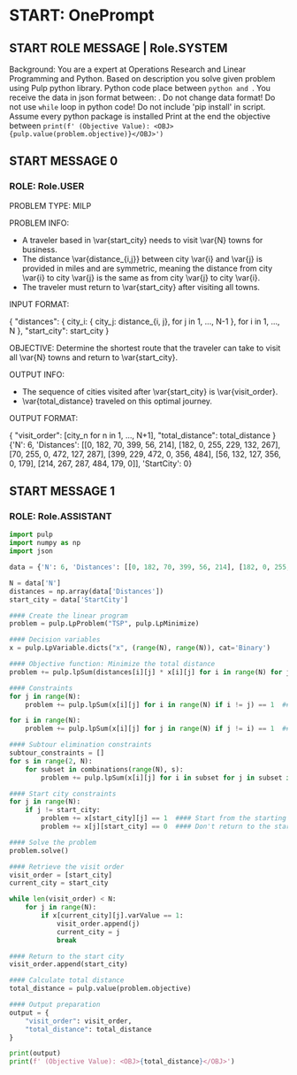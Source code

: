 # START: OnePrompt 
## START ROLE MESSAGE | Role.SYSTEM 
Background: You are a expert at Operations Research and Linear Programming and Python. Based on description you solve given problem using Pulp python library. Python code place between ```python and ```. You receive the data in json format between: <DATA></DATA>. Do not change data format! Do not use `while` loop in python code! Do not include 'pip install' in script. Assume every python package is installed Print at the end the objective between <OBJ></OBJ> `print(f' (Objective Value): <OBJ>{pulp.value(problem.objective)}</OBJ>')`  
## START MESSAGE 0 
### ROLE: Role.USER
<DESCRIPTION>
PROBLEM TYPE: MILP

PROBLEM INFO:

- A traveler based in \var{start_city} needs to visit \var{N} towns for business.
- The distance \var{distance_{i,j}} between city \var{i} and \var{j} is provided in miles and are symmetric, meaning the distance from city \var{i} to city \var{j} is the same as from city \var{j} to city \var{i}.
- The traveler must return to \var{start_city} after visiting all towns.

INPUT FORMAT: 

{
    "distances": {
        city_i: {
            city_j: distance_{i, j},
            for j in 1, ..., N-1
        },
        for i in 1, ..., N
    },
    "start_city": start_city
}

OBJECTIVE: Determine the shortest route that the traveler can take to visit all \var{N} towns and return to \var{start_city}.

OUTPUT INFO:

- The sequence of cities visited after \var{start_city} is \var{visit_order}.
- \var{total_distance} traveled on this optimal journey.

OUTPUT FORMAT:

{
    "visit_order": [city_n for n in 1, ..., N+1],
    "total_distance": total_distance
}
</DESCRIPTION>
<DATA>
{'N': 6, 'Distances': [[0, 182, 70, 399, 56, 214], [182, 0, 255, 229, 132, 267], [70, 255, 0, 472, 127, 287], [399, 229, 472, 0, 356, 484], [56, 132, 127, 356, 0, 179], [214, 267, 287, 484, 179, 0]], 'StartCity': 0}</DATA>


## START MESSAGE 1 
### ROLE: Role.ASSISTANT
```python
import pulp
import numpy as np
import json

data = {'N': 6, 'Distances': [[0, 182, 70, 399, 56, 214], [182, 0, 255, 229, 132, 267], [70, 255, 0, 472, 127, 287], [399, 229, 472, 0, 356, 484], [56, 132, 127, 356, 0, 179], [214, 267, 287, 484, 179, 0]], 'StartCity': 0}

N = data['N']
distances = np.array(data['Distances'])
start_city = data['StartCity']

#### Create the linear program
problem = pulp.LpProblem("TSP", pulp.LpMinimize)

#### Decision variables
x = pulp.LpVariable.dicts("x", (range(N), range(N)), cat='Binary')

#### Objective function: Minimize the total distance
problem += pulp.lpSum(distances[i][j] * x[i][j] for i in range(N) for j in range(N) if i != j)

#### Constraints
for j in range(N):
    problem += pulp.lpSum(x[i][j] for i in range(N) if i != j) == 1  #### Each city j is entered once

for i in range(N):
    problem += pulp.lpSum(x[i][j] for j in range(N) if j != i) == 1  #### Each city i is exited once

#### Subtour elimination constraints
subtour_constraints = []
for s in range(2, N):
    for subset in combinations(range(N), s):
        problem += pulp.lpSum(x[i][j] for i in subset for j in subset if i != j) <= len(subset) - 1

#### Start city constraints
for j in range(N):
    if j != start_city:
        problem += x[start_city][j] == 1  #### Start from the starting city
        problem += x[j][start_city] == 0  #### Don't return to the start city immediately

#### Solve the problem
problem.solve()

#### Retrieve the visit order
visit_order = [start_city]
current_city = start_city

while len(visit_order) < N:
    for j in range(N):
        if x[current_city][j].varValue == 1:
            visit_order.append(j)
            current_city = j
            break

#### Return to the start city
visit_order.append(start_city)

#### Calculate total distance
total_distance = pulp.value(problem.objective)

#### Output preparation
output = {
    "visit_order": visit_order,
    "total_distance": total_distance
}

print(output)
print(f' (Objective Value): <OBJ>{total_distance}</OBJ>')
```

